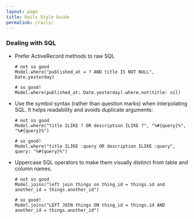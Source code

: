```yaml
---
layout: page
title: Rails Style Guide
permalink: /rails/
---
```


### Dealing with SQL

- Prefer ActiveRecord methods to raw SQL

      # not so good
      Model.where("published_at = ? AND title IS NOT NULL", Date.yesterday)

      # so good!
      Model.where(published_at: Date.yesterday).where.not(title: nil)

- Use the symbol syntax (rather than question marks) when interpolating SQL. It helps readability and avoids duplicate arguments:

      # not so good
      Model.where("title ILIKE ? OR description ILIKE ?", "%#{query}%", "%#{query}%")
      
      # so good!
      Model.where("title ILIKE :query OR description ILIKE :query", query: "%#{query}%")

- Uppercase SQL operators to make them visually distinct from table and column names.

      # not so good
      Model.joins("left join things on thing_id = things.id and another_id = things.another_id")

      # so good!
      Model.joins("LEFT JOIN things ON thing_id = things.id AND another_id = things.another_id")

